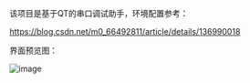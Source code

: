 该项目是基于QT的串口调试助手，环境配置参考：

https://blog.csdn.net/m0_66492811/article/details/136990018

界面预览图：

![image](https://github.com/GeekerGao/SerialAssistant/assets/135122127/65787abe-a03f-43ce-a887-7efe2db6358e)
